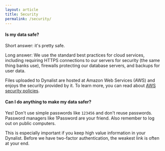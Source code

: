 ```yaml
---
layout: article
title: Security
permalink: /security/
---
```


#### Is my data safe?

Short answer: it's pretty safe.

Long answer: We use the standard best practices for cloud services, including requiring HTTPS connections to our servers for security (the same thing banks use), firewalls protecting our database servers, and backups for user data.

Files uploaded to Dynalist are hosted at Amazon Web Services (AWS) and enjoys the security provided by it. To learn more, you can read about [AWS security policies](https://aws.amazon.com/security/).

#### Can I do anything to make my data safer?

Yes! Don't use simple passwords like `123456` and don't reuse passwords. Password managers like 1Password are your friend. Also remember to log out on public computers.

This is especially important if you keep high value information in your Dynalist. Before we have two-factor authentication, the weakest link is often at your end.
